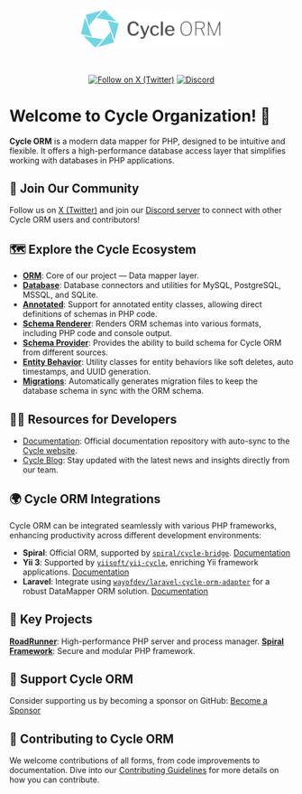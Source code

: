 <div align="center">
    <a href="https://cycle-orm.dev" target="_blank">
        <picture>
            <source media="(prefers-color-scheme: dark)" srcset="https://github.com/cycle/.github/blob/main/logo/words-vector-dark.svg?raw=true">
            <img width="50%" align="center" src="https://github.com/cycle/.github/blob/main/logo/words-vector-light.svg?raw=true" alt="CycleORM Logo">
        </picture>
    </a>
</div>

<br>
<br>

<div align="center">

[![Follow on X (Twitter)](https://img.shields.io/badge/-Follow-black?style=flat-square&logo=X)](https://x.com/intent/follow?screen_name=SpiralPHP)
[![Discord](https://img.shields.io/discord/538114875570913290?style=flat-square&logo=discord&labelColor=7289d9&logoColor=white&color=39456d)](https://discord.gg/spiralphp)

</div>

# Welcome to Cycle Organization! 👋

**Cycle ORM** is a modern data mapper for PHP, designed to be intuitive and flexible. It offers a high-performance database access layer that simplifies working with databases in PHP applications.

## 💬 Join Our Community

Follow us on [X (Twitter)](https://x.com/intent/follow?screen_name=SpiralPHP) and join our [Discord server](https://discord.gg/spiralphp) to connect with other Cycle ORM users and contributors!

## 🗺️ Explore the Cycle Ecosystem

- [**ORM**](https://github.com/cycle/orm): Core of our project — Data mapper layer.
- [**Database**](https://github.com/cycle/database): Database connectors and utilities for MySQL, PostgreSQL, MSSQL, and SQLite.
- [**Annotated**](https://github.com/cycle/annotated): Support for annotated entity classes, allowing direct definitions of schemas in PHP code.
- [**Schema Renderer**](https://github.com/cycle/schema-renderer): Renders ORM schemas into various formats, including PHP code and console output.
- [**Schema Provider**](https://github.com/cycle/schema-provider): Provides the ability to build schema for Cycle ORM from different sources.
- [**Entity Behavior**](https://github.com/cycle/entity-behavior): Utility classes for entity behaviors like soft deletes, auto timestamps, and UUID generation.
- [**Migrations**](https://github.com/cycle/migrations): Automatically generates migration files to keep the database schema in sync with the ORM schema.

## 👩‍💻 Resources for Developers

- [Documentation](https://cycle-orm.dev/docs): Official documentation repository with auto-sync to the [Cycle website](https://cycle-orm.dev).
- [Cycle Blog](https://spiral.dev/blog): Stay updated with the latest news and insights directly from our team.

## 🌍 Cycle ORM Integrations

Cycle ORM can be integrated seamlessly with various PHP frameworks, enhancing productivity across different development environments:

- **Spiral**: Official ORM, supported by [`spiral/cycle-bridge`](https://github.com/spiral/cycle-bridge). [Documentation](https://spiral.dev/docs/basics-orm/current/en)
- **Yii 3**: Supported by [`yiisoft/yii-cycle`](https://github.com/yiisoft/yii-cycle), enriching Yii framework applications. [Documentation](https://github.com/yiisoft/yii-cycle)
- **Laravel**: Integrate using [`wayofdev/laravel-cycle-orm-adapter`](https://github.com/wayofdev/laravel-cycle-orm-adapter) for a robust DataMapper ORM solution. [Documentation](https://laravel-cycle-orm-adapter.wayof.dev)

## 🚀 Key Projects

[**RoadRunner**](https://roadrunner.dev/): High-performance PHP server and process manager.
[**Spiral Framework**](https://spiral.dev/): Secure and modular PHP framework.

## 🤗 Support Cycle ORM

Consider supporting us by becoming a sponsor on GitHub: [Become a Sponsor](https://github.com/sponsors/cycle)

## 📄 Contributing to Cycle ORM

We welcome contributions of all forms, from code improvements to documentation. Dive into our [Contributing Guidelines](https://github.com/cycle/.github/blob/main/CONTRIBUTING.md) for more details on how you can contribute.

